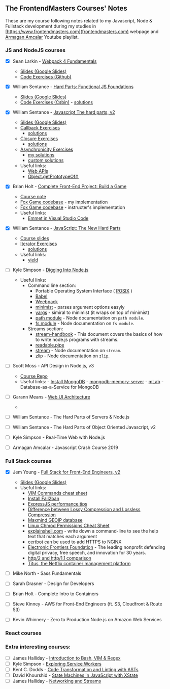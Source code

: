 ## The FrontendMasters Courses' Notes

These are my course following notes related to my Javascript, Node & Fullstack development during my studies in [https://www.frontendmasters.com](frontendmasters.com) webpage and [Armagan Amcalar](https://www.youtube.com/playlist?list=PL9pDl_Oth4cqVnLrf5DCK4a_HhoAEhV4a) Youtube playlist.

### JS and NodeJS courses

-   [x] Sean Larkin - [Webpack 4 Fundamentals](https://frontendmasters.com/courses/webpack-fundamentals/)

    -   [Slides (Google Slides)](https://docs.google.com/presentation/d/1hFtMCMo62DgOIc-9OwgaVwPZHwv1cgMELArHcMbXlSI/edit#slide=id.g15e96ef847_0_0)
    -   [Code Exercises (Github)](https://github.com/thelarkinn/webpack-workshop-2018)

-   [x] William Sentance - [Hard Parts: Functional JS Foundations](https://frontendmasters.com/courses/functional-js-fundamentals/)

    -   [Slides (Google Slides)](https://static.frontendmasters.com/resources/2019-07-31-hard-parts-functional-js/functional-programming.pdf)
    -   [Code Exercises (Csbin)](http://csbin.io/functional) - [solutions](https://github.com/CodesmithLLC/cs-bin-solutions/blob/master/functional.js)

-   [x] William Sentance - [Javascript The hard parts, v2](https://frontendmasters.com/courses/javascript-hard-parts-v2/)

    -   [Slides (Google Slides)](https://static.frontendmasters.com/resources/2019-09-18-javascript-hard-parts-v2/javascript-hard-parts-v2.pdf)
    -   [Callback Exercises](http://csbin.io/callbacks)
        -   [solutions](https://github.com/CodesmithLLC/cs-bin-solutions/blob/master/callbacks.js)
    -   [Closure Exercises](http://csbin.io/closures)
        -   [solutions](https://github.com/CodesmithLLC/cs-bin-solutions/blob/master/closures.js)
    -   [Asynchronicity Exercises](http://csbin.io/async)
        -   [my solutions](./javascript_the_hard_parts_v2/async_solutions)
        -   [custom solutions](https://github.com/CodesmithLLC/cs-bin-solutions/blob/master/async.js)
    -   Useful links:
        -   [Web APIs](https://developer.mozilla.org/en-US/docs/Web/API)
        -   [Object.getPrototypeOf()](https://developer.mozilla.org/en-US/docs/Web/JavaScript/Reference/Global_Objects/Object/getPrototypeOf)

-   [x] Brian Holt - [Complete Front-End Project: Build a Game](https://frontendmasters.com/courses/front-end-game/)

    -   [Course note](https://btholt.github.io/project-fox-game-site/)
    -   [Fox Game codebase](complete_front_end_project_build_game/fox-gam) - my implementation
    -   [Fox Game codebase](https://github.com/btholt/project-files-for-fox-game) - instructer's implementation
    -   Useful links:
        -   [Emmet in Visual Studio Code](https://code.visualstudio.com/docs/editor/emmet)

-   [x] William Sentance - [JavaScript: The New Hard Parts](https://frontendmasters.com/courses/javascript-new-hard-parts/)

    -   [Course slides](https://static.frontendmasters.com/resources/2018-05-23-javascript-new-hard-parts/new-hard-parts-slides.pdf)
    -   [Iterator Exercises](http://csbin.io/iterators)
        -   [solutions](https://gist.github.com/aegorenkov/2ae91cabf21223bddca8c5b3ef3ec6f6)
    -   Useful links:
        -   [yield](https://developer.mozilla.org/en-US/docs/Web/JavaScript/Reference/Operators/yield)

-   [ ] Kyle Simpson - [Digging Into Node.js](https://frontendmasters.com/courses/digging-into-node/)

    -   Useful links:
        -   Command line section:
            -   Portable Operating System Interface ( [POSIX](https://en.wikipedia.org/wiki/POSIX) )
            -   [Babel](https://babeljs.io)
            -   [Weebpack](https://webpack.js.org)
            -   [minimist](https://github.com/substack/minimist) - parses argument options easyly
            -   [yargs](https://yargs.js.org) - simiral to minimist (it wraps on top of minimist)
            -   [path module](https://nodejs.org/api/path.html) - Node documentation on `path module`.
            -   [fs module](https://nodejs.org/api/fs.html) - Node documentation on `fs module`.
        -   Streams section:
            -   [stream-handbook](https://github.com/substack/stream-handbook) - This document covers the basics of how to write node.js programs with streams.
            -   [readable.pipe](https://nodejs.org/api/stream.html#stream_readable_pipe_destination_options)
            -   [stream](https://nodejs.org/api/stream.html) - Node documentation on `stream`.
            -   [zlip](https://nodejs.org/api/zlib.html) - Node documentation on `zlip`.

-   [ ] Scott Moss - API Design in Node.js, v3

    -   [Course Repo](https://github.com/FrontendMasters/api-design-node-v3)
    -   Useful links: - [Install MongoDB](https://docs.mongodb.com/manual/installation/) - [mongodb-memory-server](https://www.npmjs.com/package/mongodb-memory-server) - [mLab](https://mlab.com) - Database-as-a-Service for MongoDB

*   [ ] Garann Means - [Web UI Architecture](https://frontendmasters.com/courses/web-ui-architecture)

    -

*   [ ] William Sentance - The Hard Parts of Servers & Node.js

*   [ ] William Sentance - The Hard Parts of Object Oriented Javascript, v2

*   [ ] Kyle Simpson - Real-Time Web with Node.js

*   [ ] Armagan Amcalar - Javascript Crash Course 2019

### Full Stack courses

-   [x] Jem Young - [Full Stack for Front-End Engineers, v2](https://frontendmasters.com/courses/fullstack-v2/)

    -   [Slides (Google Slides)](https://docs.google.com/presentation/d/1Mvf_rOFz1wZeH1irajJqhRQgzid7BkqJBd8wigpz39M/edit#slide=id.p)
    -   Useful links:
        -   [VIM Commands cheat sheet](https://linuxmoz.com/vi-commands-cheat-sheet/)
        -   [Install Fail2ban](https://www.techrepublic.com/article/how-to-install-fail2ban-on-ubuntu-server-18-04/)
        -   [ExpressJS performance tips](http://expressjs.com/en/advanced/best-practice-performance.html)
        -   [Difference between Lossy Compression and Lossless Compression](https://www.geeksforgeeks.org/difference-between-lossy-compression-and-lossless-compression/)
        -   [Maxmind GEOIP database](https://www.maxmind.com/en/geoip-demo)
        -   [Linux Chmod Permissions Cheat Sheet](https://isabelcastillo.com/linux-chmod-permissions-cheat-sheet)
        -   [explainshell.com](https://explainshell.com) - write down a command-line to see the help text that matches each argument
        -   [certbot](https://certbot.eff.org) can be used to add HTTPS to NGINX
        -   [Electronic Frontiers Foundation](https://www.eff.org) - The leading nonprofit defending digital privacy, free speech, and innovation for 30 years.
        -   [http/2 and http/1.1 comparison ](https://http2.akamai.com/demo)
        -   [Titus, the Netflix container management platform](https://netflixtechblog.com/titus-the-netflix-container-management-platform-is-now-open-source-f868c9fb5436)

*   [ ] Mike North - Sass Fundamentals

*   [ ] Sarah Drasner - Design for Developers

*   [ ] Brian Holt - Complete Intro to Containers

*   [ ] Steve Kinney - AWS for Front-End Engineers (ft. S3, Cloudfront & Route 53)

*   [ ] Kevin Whinnery - Zero to Production Node.js on Amazon Web Services

### React courses



### Extra interesting courses:

-   [ ] James Halliday - [Introduction to Bash, VIM & Regex](https://frontendmasters.com/courses/bash-vim-regex/)
-   [ ] Kyle Simpson - [Exploring Service Workers](https://frontendmasters.com/courses/service-workers/)
-   [ ] Kent C. Dodds - [Code Transformation and Linting with ASTs](https://frontendmasters.com/courses/linting-asts/)
-   [ ] David Khourshid - [State Machines in JavaScript with XState](https://frontendmasters.com/courses/xstate/)
-   [ ] James Halliday - [Networking and Streams](https://frontendmasters.com/courses/networking-streams/)

